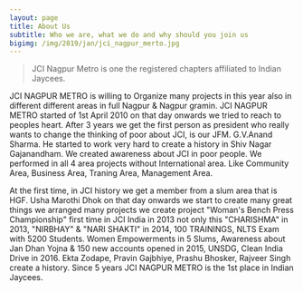 ```yaml
---
layout: page
title: About Us
subtitle: Who we are, what we do and why should you join us
bigimg: /img/2019/jan/jci_nagpur_merto.jpg
---
```


> JCI Nagpur Metro is one the registered chapters affiliated to Indian Jaycees.

JCI NAGPUR METRO is willing to Organize many projects in this year also in different different
areas in full Nagpur & Nagpur gramin. JCI NAGPUR METRO started of 1st April 2010 on that day onwards we tried to reach to peoples heart. After 3 years we get the first person as president who really wants to change the thinking of poor about JCI, is our JFM. G.V.Anand Sharma. He started to work very hard to create a history in Shiv Nagar Gajanandham. We created awareness about JCI in poor people. We performed in all 4 area projects without International area. Like Community Area, Business Area, Traning Area, Management Area.

At the first time, in JCI history we get a member from a slum area that is HGF. Usha Marothi Dhok
on that day onwards we start to create many great things we arranged many projects we create project "Woman's Bench Press Championship" first time in JCI India in 2013 not only this "CHARISHMA" in 2013, "NIRBHAY" & "NARI SHAKTI" in 2014, 100 TRAININGS, NLTS Exam with 5200 Students. Women Empowerments in 5 Slums, Awareness about Jan Dhan Yojna & 150 new accounts opened in 2015, UNSDG, Clean India Drive in 2016. Ekta Zodape, Pravin Gajbhiye, Prashu Bhosker, Rajveer Singh create a history. Since 5 years JCI NAGPUR METRO is the 1st place in Indian Jaycees. 